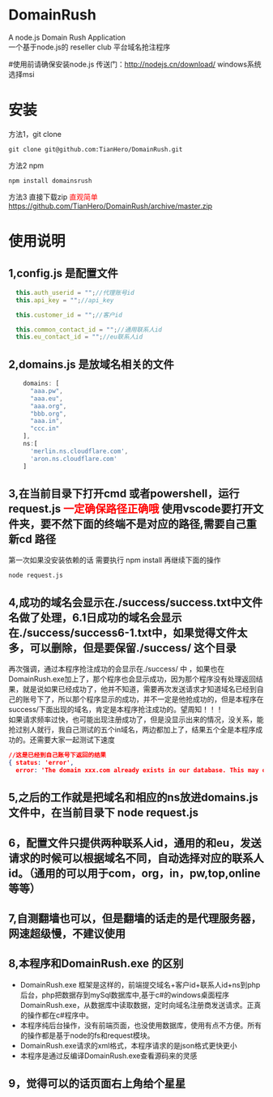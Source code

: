 # DomainRush
A node.js Domain Rush Application  
一个基于node.js的 reseller club 平台域名抢注程序

#使用前请确保安装node.js 传送门：http://nodejs.cn/download/   windows系统选择msi

# 安装
方法1，git clone
```
git clone git@github.com:TianHero/DomainRush.git
```
方法2 npm
```
npm install domainsrush
```
方法3 直接下载zip <font color="red">直观简单</font> https://github.com/TianHero/DomainRush/archive/master.zip

# 使用说明
## 1,config.js 是配置文件
```js
  this.auth_userid = "";//代理账号id
  this.api_key = "";//api_key

  this.customer_id = "";//客户id

  this.common_contact_id = "";//通用联系人id
  this.eu_contact_id = "";//eu联系人id
```

## 2,domains.js 是放域名相关的文件
```js
    domains: [
      "aaa.pw",
      "aaa.eu",
      "aaa.org",
      "bbb.org",
      "aaa.in",
      "ccc.in"
    ],
    ns:[
      'merlin.ns.cloudflare.com',
      'aron.ns.cloudflare.com'
    ]
```
## 3,在当前目录下打开cmd 或者powershell，运行request.js  <font color="red">一定确保路径正确哦</font> 使用vscode要打开文件夹，要不然下面的终端不是对应的路径,需要自己重新cd 路径 
第一次如果没安装依赖的话 需要执行 npm install 再继续下面的操作
```
node request.js
```

## 4,成功的域名会显示在./success/success.txt中文件名做了处理，6.1日成功的域名会显示在./success/success6-1.txt中，如果觉得文件太多，可以删除，但是要保留./success/ 这个目录  
再次强调，通过本程序抢注成功的会显示在./success/ 中 ，如果也在DomainRush.exe加上了，那个程序也会显示成功，因为那个程序没有处理返回结果，就是说如果已经成功了，他并不知道，需要再次发送请求才知道域名已经到自己的账号下了，所以那个程序显示的成功，并不一定是他抢成功的，但是本程序在success/下面出现的域名，肯定是本程序抢注成功的。望周知！！！  
如果请求频率过快，也可能出现注册成功了，但是没显示出来的情况，没关系，能抢过别人就行，我自己测试的五个in域名，两边都加上了，结果五个全是本程序成功的。还需要大家一起测试下速度
```json
//这是已经到自己账号下返回的结果
{ status: 'error',
  error: 'The domain xxx.com already exists in our database. This may occur if there is a pending Order for xxx.com in our database under your account or any other account. You may search for this domain within your control panel. If you do not find this domain within your profile please contact our Support Department.' }
```
## 5,之后的工作就是把域名和相应的ns放进domains.js文件中，在当前目录下 node request.js
## 6，配置文件只提供两种联系人id，通用的和eu，发送请求的时候可以根据域名不同，自动选择对应的联系人id。（通用的可以用于com，org，in，pw,top,online等等）
## 7,自测翻墙也可以，但是翻墙的话走的是代理服务器，网速超级慢，不建议使用
## 8,本程序和DomainRush.exe 的区别
- DomainRush.exe 框架是这样的，前端提交域名+客户id+联系人id+ns到php后台，php把数据存到mySql数据库中,基于c#的windows桌面程序DomainRush.exe，从数据库中读取数据，定时向域名注册商发送请求。正真的操作都在c#程序中。
- 本程序纯后台操作，没有前端页面，也没使用数据库，使用有点不方便。所有的操作都是基于node的fs和request模块。
- DomainRush.exe请求的xml格式，本程序请求的是json格式更快更小
- 本程序是通过反编译DomainRush.exe查看源码来的灵感
## 9，觉得可以的话页面右上角给个星星
